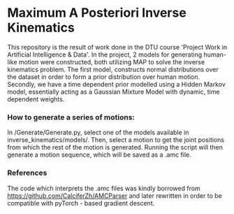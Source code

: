 # Maximum A Posteriori Inverse Kinematics
This repository is the result of work done in the DTU course 'Project Work in Artificial Intelligence & Data'. In the project, 2 models for generating human-like motion were constructed, both utilizing MAP to solve the inverse kinematics problem. The first model, constructs normal distributions over the dataset in order to form a prior distribution over human motion. Secondly, we have a time dependent prior modelled using a Hidden Markov model, essentially acting as a Gaussian Mixture Model with dynamic, time dependent weights.


### How to generate a series of motions:
In /Generate/Generate.py, select one of the models available in inverse_kinematics/models/. Then, select a motion to get the joint positions from which the rest of the motion is generated. Running the script will then generate a motion sequence, which will be saved as a .amc file.

### References
The code which interprets the .amc files was kindly borrowed from https://github.com/CalciferZh/AMCParser and later rewritten in order to be compatible with pyTorch - based gradient descent.





